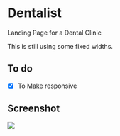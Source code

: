 # Dentalist

Landing Page for a Dental Clinic

This is still using some fixed widths.

## To do

- [x] To Make responsive

## Screenshot

<img  src="https://github.com/habibmy/dentalist-clone/raw/main/Screenshot%202022-09-30%20at%2023-08-42%20Document.png">
